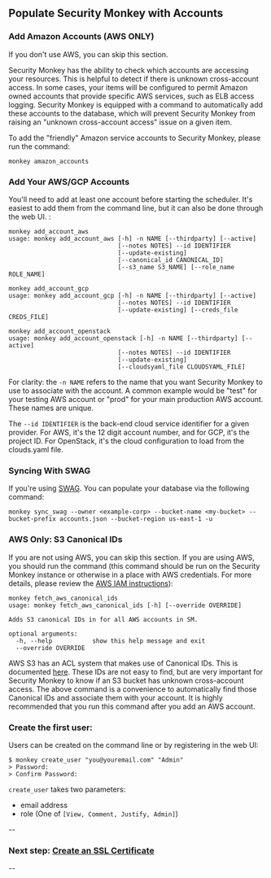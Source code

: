 Populate Security Monkey with Accounts
--------------------------------------

### Add Amazon Accounts (AWS ONLY)

If you don't use AWS, you can skip this section.

Security Monkey has the ability to check which accounts are accessing your resources. This is helpful to
detect if there is unknown cross-account access. In some cases, your items will be configured to permit
Amazon owned accounts that provide specific AWS services, such as ELB access logging. Security Monkey is 
equipped with a command to automatically add these accounts to the database, which will prevent Security Monkey
from raising an "unknown cross-account access" issue on a given item.

To add the "friendly" Amazon service accounts to Security Monkey, please run the command:

    monkey amazon_accounts    

### Add Your AWS/GCP Accounts

You'll need to add at least one account before starting the scheduler. It's easiest to add them from the command line, but it can also be done through the web UI. :

    monkey add_account_aws
    usage: monkey add_account_aws [-h] -n NAME [--thirdparty] [--active]
                                  [--notes NOTES] --id IDENTIFIER
                                  [--update-existing]
                                  [--canonical_id CANONICAL_ID]
                                  [--s3_name S3_NAME] [--role_name ROLE_NAME]

    monkey add_account_gcp
    usage: monkey add_account_gcp [-h] -n NAME [--thirdparty] [--active]
                                  [--notes NOTES] --id IDENTIFIER
                                  [--update-existing] [--creds_file CREDS_FILE]

    monkey add_account_openstack
    usage: monkey add_account_openstack [-h] -n NAME [--thirdparty] [--active]
                                  [--notes NOTES] --id IDENTIFIER
                                  [--update-existing]
                                  [--cloudsyaml_file CLOUDSYAML_FILE]

For clarity: the `-n NAME` refers to the name that you want Security Monkey to use to associate with the account.
A common example would be "test" for your testing AWS account or "prod" for your main production AWS account. These names are unique.

The `--id IDENTIFIER` is the back-end cloud service identifier for a given provider. For AWS, it's the 12 digit account number, 
and for GCP, it's the project ID. For OpenStack, it's the cloud configuration to load from the clouds.yaml file.

### Syncing With SWAG

If you're using [SWAG](https://github.com/Netflix-Skunkworks/swag-client). You can populate your database via the following command:

    monkey sync_swag --owner <example-corp> --bucket-name <my-bucket> --bucket-prefix accounts.json --bucket-region us-east-1 -u


### AWS Only: S3 Canonical IDs

If you are not using AWS, you can skip this section. If you are using AWS, you should run the command (this command should
be run on the Security Monkey instance or otherwise in a place with AWS credentials. For more details, please review the
[AWS IAM instructions](iam_aws.md)):
    
    monkey fetch_aws_canonical_ids
    usage: monkey fetch_aws_canonical_ids [-h] [--override OVERRIDE]

    Adds S3 canonical IDs in for all AWS accounts in SM.
    
    optional arguments:
      -h, --help           show this help message and exit
      --override OVERRIDE

AWS S3 has an ACL system that makes use of Canonical IDs. This is documented [here](http://docs.aws.amazon.com/general/latest/gr/acct-identifiers.html).
These IDs are not easy to find, but are very important for Security Monkey to know if an S3 bucket has unknown cross-account access.
The above command is a convenience to automatically find those Canonical IDs and associate them with your account. It is highly recommended that you run this command after you add an AWS account.

### Create the first user:

Users can be created on the command line or by registering in the web UI:

    $ monkey create_user "you@youremail.com" "Admin"
    > Password:
    > Confirm Password:

`create_user` takes two parameters:
- email address
- role (One of `[View, Comment, Justify, Admin]`)

--
### Next step: [Create an SSL Certificate](05-ssl.md)
--